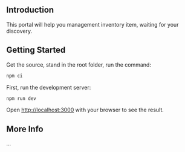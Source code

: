 ## Introduction

This portal will help you management inventory item, waiting for your discovery.

## Getting Started

Get the source, stand in the root folder, run the command:

```bash
npm ci
```

First, run the development server:

```bash
npm run dev
```

Open [http://localhost:3000](http://localhost:3000) with your browser to see the result.

## More Info

...
